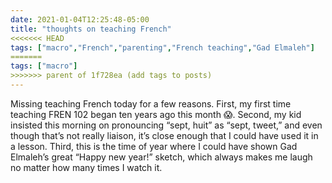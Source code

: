 ```yaml
---
date: 2021-01-04T12:25:48-05:00
title: "thoughts on teaching French"
<<<<<<< HEAD
tags: ["macro","French","parenting","French teaching","Gad Elmaleh"]
=======
tags: ["macro"]
>>>>>>> parent of 1f728ea (add tags to posts)
---
```


Missing teaching French today for a few reasons. First, my first time teaching FREN 102 began ten years ago this month 😱. Second, my kid insisted this morning on pronouncing “sept, huit” as “sept, tweet,” and even though that’s not really liaison, it’s close enough that I could have used it in a lesson. Third, this is the time of year where I could have shown Gad Elmaleh’s great “Happy new year!” sketch, which always makes me laugh no matter how many times I watch it.